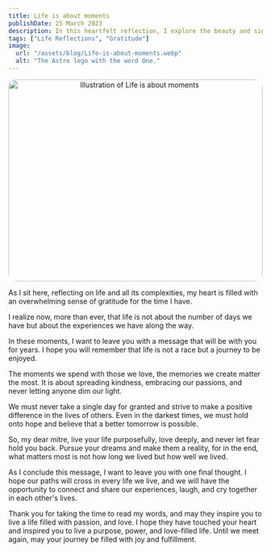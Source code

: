 ```yaml
---
title: Life is about moments
publishDate: 25 March 2023
description: In this heartfelt reflection, I explore the beauty and significance of life's journey, emphasizing the importance of gratitude, love, and purpose. It's a reminder that life is about the memories we create and the people we share them with. Join me in embracing each day with passion, kindness, and hope, and let this message inspire you to live fully and fearlessly.
tags: ["Life Reflections", "Gratitude"]
image:
  url: "/assets/blog/Life-is-about-moments.webp"
  alt: "The Astro logo with the word One."
---
```


<div style="margin: 0 auto; border-radius: 15px; overflow: hidden; text-align: center;">
    <img 
        src="/assets/blog/Life-is-about-moments.webp" 
        alt="Illustration of Life is about moments" 
        style="width: 100%; height: 400px; object-fit: cover;"
    >
</div>


As I sit here, reflecting on life and all its complexities, my heart is filled with an overwhelming sense of gratitude for the time I have.

I realize now, more than ever, that life is not about the number of days we have but about the experiences we have along the way.

In these moments, I want to leave you with a message that will be with you for years. I hope you will remember that life is not a race but a journey to be enjoyed.

The moments we spend with those we love, the memories we create matter the most. It is about spreading kindness, embracing our passions, and never letting anyone dim our light.

We must never take a single day for granted and strive to make a positive difference in the lives of others. Even in the darkest times, we must hold onto hope and believe that a better tomorrow is possible.

So, my dear mitre, live your life purposefully, love deeply, and never let fear hold you back. Pursue your dreams and make them a reality, for in the end, what matters most is not how long we lived but how well we lived.

As I conclude this message, I want to leave you with one final thought. I hope our paths will cross in every life we live, and we will have the opportunity to connect and share our experiences, laugh, and cry together in each other's lives.

Thank you for taking the time to read my words, and may they inspire you to live a life filled with passion, and love. I hope they have touched your heart and inspired you to live a purpose, power, and love-filled life. Until we meet again, may your journey be filled with joy and fulfillment.